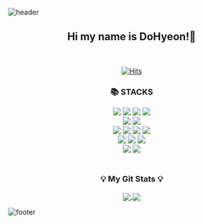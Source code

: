 
![header](https://capsule-render.vercel.app/api?type=waving&color=0:20BDFF,100:5433FF&height=200&section=header&text=DoHyeon%20World!&fontColor=FFFFFF&fontSize=50&animation=twinkling)
  <div align=center>
   <h2>Hi my name is DoHyeon!👋</h2>
  </div>
<br>
  <div align=center>

 [![Hits](https://hits.seeyoufarm.com/api/count/incr/badge.svg?url=https%3A%2F%2Fgithub.com%2FDoKkangs%2Fhit-counter&count_bg=%23B194FD&title_bg=%2363BDFF&icon=github.svg&icon_color=%23E7E7E7&title=hits&edge_flat=false)](https://github.com/DoKkangs)

  </div>

<div align=center><h3>📚 STACKS</h3>
 <img src="https://img.shields.io/badge/java-007396?style=for-the-badge&logo=java&logoColor=white"> 
 <img src="https://img.shields.io/badge/Spring-6DB33F?style=for-the-badge&logo=Spring&logoColor=white"/>
 <img src="https://img.shields.io/badge/SpringBoot-6DB33F?style=for-the-badge&logo=springboot&logoColor=white">
 <img src="https://img.shields.io/badge/springsecurity-6DB33F?style=for-the-badge&logo=springsecurity&logoColor=white">
</div>


<div align=center>
  <img src="https://img.shields.io/badge/MySQL-4479A1?style=for-the-badge&logo=MySQL&logoColor=white"/>
  <img src="https://img.shields.io/badge/redis-DC382D?style=for-the-badge&logo=redis&logoColor=white"/>
</div>
 
<div align=center>
 <img src="https://img.shields.io/badge/githubactions-2088FF?style=for-the-badge&logo=githubactions&logoColor=white"/>
 <img src="https://img.shields.io/badge/Docker-2496ED?style=for-the-badge&logo=Docker&logoColor=white"/>
  <img src="https://img.shields.io/badge/amazonaws-232F3E?style=for-the-badge&logo=amazonaws&logoColor=white"/>
  <img src="https://img.shields.io/badge/amazonec2-FF9900?style=for-the-badge&logo=amazonec2&logoColor=white"/>
</div>


<div align=center>
  <img src="https://img.shields.io/badge/thymeleaf-005F0F?style=for-the-badge&logo=thymeleaf&logoColor=white"/>
 <img src="https://img.shields.io/badge/nginx-009639?style=for-the-badge&logo=nginx&logoColor=white"/>
 <img src="https://img.shields.io/badge/Postman-FF6C37?style=for-the-badge&logo=Postman&logoColor=white"/>
</div>


<div align=center>
 <img src="https://img.shields.io/badge/github-181717?style=for-the-badge&logo=github&logoColor=white"/>
  <img src="https://img.shields.io/badge/git-F05032?style=for-the-badge&logo=git&logoColor=white"/>
</div>
<br>

<h3 align="center">💡 My Git Stats 💡</h3>
<div align=center>
  <a href="https://github.com/DoKkangs">
    <img align="center" src="https://github-readme-stats.vercel.app/api?username=DoKkangs&hide=${가릴항목}&hide_title=${타이틀숨김}&show_icons=${깃아이콘표시}&include_all_commits=true&theme=buefy" />
   <img align="center" src="https://github-readme-stats.vercel.app/api/top-langs/?username=DoKkangs&layout=compact&theme=buefy&hide=HTML" />
  </a>
</div>

![footer](https://capsule-render.vercel.app/api?type=waving&color=0:20BDFF,100:5433FF&height=130&section=footer&fontColor=FFFFFF&fontSize=50&animation=twinkling)


<!--
**DoKkangs/DoKkangs** is a ✨ _special_ ✨ repository because its `README.md` (this file) appears on your GitHub profile.
![header](https://capsule-render.vercel.app/api?type=${배경타입}&color=auto&height=${높이}&section=header&text=${텍스트}&fontSize=${글자크기}&animation=${텍스트 효과})
Here are some ideas to get you started:
- 🔭 I’m currently working on ...
- 🌱 I’m currently learning ...
- 👯 I’m looking to collaborate on ...
- 🤔 I’m looking for help with ...
- 💬 Ask me about ...
- 📫 How to reach me: ...
- 😄 Pronouns: ...
- ⚡ Fun fact: ...
-->
